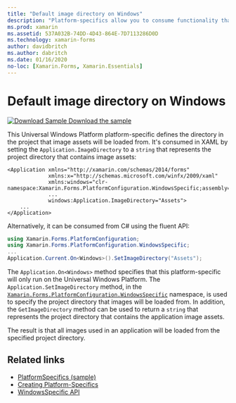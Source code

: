 ```yaml
---
title: "Default image directory on Windows"
description: "Platform-specifics allow you to consume functionality that's only available on a specific platform, without implementing custom renderers or effects. This article explains how to consume the Windows platform-specific that defines the directory in the project that image assets will be loaded from."
ms.prod: xamarin
ms.assetid: 537A032B-74DD-4D43-864E-7D7113286D0D
ms.technology: xamarin-forms
author: davidbritch
ms.author: dabritch
ms.date: 01/16/2020
no-loc: [Xamarin.Forms, Xamarin.Essentials]
---
```


# Default image directory on Windows

[![Download Sample](~/media/shared/download.png) Download the sample](https://docs.microsoft.com/samples/xamarin/xamarin-forms-samples/userinterface-platformspecifics)

This Universal Windows Platform platform-specific defines the directory in the project that image assets will be loaded from. It's consumed in XAML by setting the `Application.ImageDirectory` to a `string` that represents the project directory that contains image assets:

```xaml
<Application xmlns="http://xamarin.com/schemas/2014/forms"
             xmlns:x="http://schemas.microsoft.com/winfx/2009/xaml"
             xmlns:windows="clr-namespace:Xamarin.Forms.PlatformConfiguration.WindowsSpecific;assembly=Xamarin.Forms.Core"
             ...
             windows:Application.ImageDirectory="Assets">
	...
</Application>
```

Alternatively, it can be consumed from C# using the fluent API:

```csharp
using Xamarin.Forms.PlatformConfiguration;
using Xamarin.Forms.PlatformConfiguration.WindowsSpecific;
...
Application.Current.On<Windows>().SetImageDirectory("Assets");
```

The `Application.On<Windows>` method specifies that this platform-specific will only run on the Universal Windows Platform. The `Application.SetImageDirectory` method, in the [`Xamarin.Forms.PlatformConfiguration.WindowsSpecific`](xref:Xamarin.Forms.PlatformConfiguration.WindowsSpecific) namespace, is used to specify the project directory that images will be loaded from. In addition, the `GetImageDirectory` method can be used to return a `string` that represents the project directory that contains the application image assets.

The result is that all images used in an application will be loaded from the specified project directory.

## Related links

- [PlatformSpecifics (sample)](https://docs.microsoft.com/samples/xamarin/xamarin-forms-samples/userinterface-platformspecifics)
- [Creating Platform-Specifics](~/xamarin-forms/platform/platform-specifics/index.md#creating-platform-specifics)
- [WindowsSpecific API](xref:Xamarin.Forms.PlatformConfiguration.WindowsSpecific)
